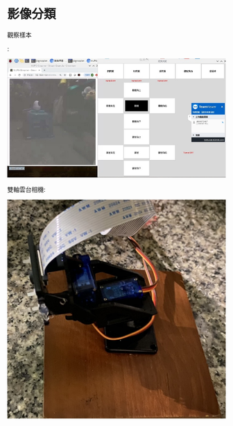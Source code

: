 # 影像分類

觀察樣本


:

![image](https://github.com/Hung-Ching-Lee/Portfolio/blob/master/IOT/%E9%81%A0%E7%AB%AF%E9%81%99%E6%8E%A7%E9%80%97%E8%B2%93/%E9%81%A0%E7%AB%AF%E9%80%97%E8%B2%93.jpg)

雙軸雲台相機:

![image](https://github.com/Hung-Ching-Lee/Portfolio/blob/master/IOT/%E9%81%A0%E7%AB%AF%E9%81%99%E6%8E%A7%E9%80%97%E8%B2%93/%E9%9B%B2%E5%8F%B0.png)